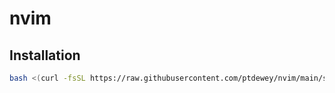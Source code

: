 # nvim

## Installation

```sh
bash <(curl -fsSL https://raw.githubusercontent.com/ptdewey/nvim/main/setup.sh)
```

